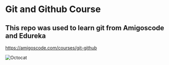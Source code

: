 # Git and Github Course

## This repo was used to learn git from Amigoscode and Edureka
https://amigoscode.com/courses/git-github

![Octocat](https://user-images.githubusercontent.com/98660362/171204522-8436de0b-4dbb-445a-88e1-30abec3e10d9.png)
